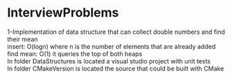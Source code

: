 # InterviewProblems
1-Implementation of data structure that can collect double numbers and find their mean<br />
insert: O(logn) where n is the number of elements that are already added<br />
find mean: O(1) it queries the top of both heaps<br />
In folder DataStructures is located a visual studio project with unit tests <br />
In folder CMakeVersion is located the source that could be built with CMake<br />
